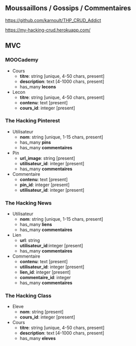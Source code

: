 ## Moussaillons / Gossips / Commentaires

https://github.com/karnoult/THP_CRUD_Addict

https://my-hacking-crud.herokuapp.com/

## MVC

### MOOCademy

- Cours
  - **titre**: string \[unique, 4-50 chars, present\]
  - **description**: text \[4-1000 chars, present\]
  - has_many **lecons**
- Lecon
  - **titre**: string \[unique, 4-50 chars, present\]
  - **contenu**: text \[present\]
  - **cours_id**: integer \[present\]
  
### The Hacking Pinterest

- Utilisateur
  - **nom**: string \[unique, 1-15 chars, present\]
  - has_many **pins**
  - has_many **commentaires**
- Pin
  - **url_image**: string \[present\]
  - **utilisateur_id**: integer \[present\]
  - has_many **commentaires**
- Commentaire
  - **contenu**: text \[present\]
  - **pin_id**: integer \[present\]
  - **utilisateur_id**: integer \[present\]

### The Hacking News

- Utilisateur
  - **nom**: string \[unique, 1-15 chars, present\]
  - has_many **liens**
  - has_many **commentaires**
- Lien
  - **url**: string
  - **utilisateur_id**:integer \[present\]
  - has_many **commentaires**
- Commentaire
  - **contenu**: text \[present\]
  - **utilisateur_id**: integer \[present\]
  - **lien_id**: integer \[present\]
  - **commentaire_id**: integer
  - has_many **commentaires**

### The Hacking Class

- Eleve
  - **nom**: string \[present\]
  - **cours_id**: integer \[present\]
- Cours
  - **titre**: string \[unique, 4-50 chars, present\]
  - **description**: text \[4-1000 chars, present\]
  - has_many **eleves**
